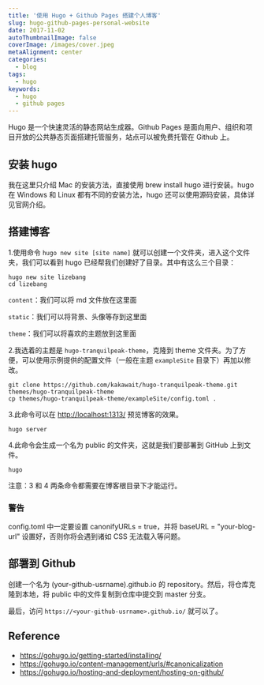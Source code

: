 ```yaml
---
title: '使用 Hugo + Github Pages 搭建个人博客'
slug: hugo-github-pages-personal-website
date: 2017-11-02
autoThumbnailImage: false
coverImage: /images/cover.jpeg
metaAlignment: center
categories:
  - blog
tags:
  - hugo
keywords:
  - hugo
  - github pages
---
```


Hugo 是一个快速灵活的静态网站生成器。Github Pages 是面向用户、组织和项目开放的公共静态页面搭建托管服务，站点可以被免费托管在 Github 上。

<!--more-->

## 安装 hugo

我在这里只介绍 Mac 的安装方法，直接使用 brew install hugo 进行安装。hugo 在 Windows 和 Linux 都有不同的安装方法，hugo 还可以使用源码安装，具体详见官网介绍。

## 搭建博客

1.使用命令 `hugo new site [site name]` 就可以创建一个文件夹，进入这个文件夹，我们可以看到 hugo 已经帮我们创建好了目录。其中有这么三个目录：

```shell
hugo new site lizebang
cd lizebang
```

`content`：我们可以将 md 文件放在这里面

`static`：我们可以将背景、头像等存到这里面

`theme`：我们可以将喜欢的主题放到这里面

2.我选着的主题是 `hugo-tranquilpeak-theme`，克隆到 theme 文件夹。为了方便，可以使用示例提供的配置文件（一般在主题 `exampleSite` 目录下）再加以修改。

```shell
git clone https://github.com/kakawait/hugo-tranquilpeak-theme.git themes/hugo-tranquilpeak-theme
cp themes/hugo-tranquilpeak-theme/exampleSite/config.toml .
```

3.此命令可以在 [http://localhost:1313/](http://localhost:1313/) 预览博客的效果。

```shell
hugo server
```

4.此命令会生成一个名为 public 的文件夹，这就是我们要部署到 GitHub 上到文件。

```shell
hugo
```

注意：3 和 4 两条命令都需要在博客根目录下才能运行。

### 警告

config.toml 中一定要设置 canonifyURLs = true，并将 baseURL = "your-blog-url" 设置好，否则你将会遇到诸如 CSS 无法载入等问题。

## 部署到 Github

创建一个名为 (your-github-usrname).github.io 的 repository。然后，将仓库克隆到本地，将 public 中的文件复制到仓库中提交到 master 分支。

最后，访问 `https://<your-github-usrname>.github.io/` 就可以了。

## Reference

- https://gohugo.io/getting-started/installing/
- https://gohugo.io/content-management/urls/#canonicalization
- https://gohugo.io/hosting-and-deployment/hosting-on-github/
